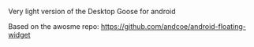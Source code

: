 Very light version of the Desktop Goose for android

Based on the awosme repo:
https://github.com/andcoe/android-floating-widget